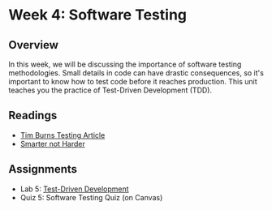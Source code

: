 # Week 4: Software Testing

## Overview

In this week, we will be discussing the importance of software testing methodologies. Small details in code can have drastic consequences, so it's important to know how to test code before it reaches production. This unit teaches you the practice of Test-Driven Development (TDD).

## Readings

- [Tim Burns Testing Article](https://ubiquity.acm.org/article.cfm?id=358976)
- [Smarter not Harder](https://medium.com/booking-com-development/write-tests-smarter-not-harder-fb49c7ab89fd)

## Assignments

- Lab 5: [Test-Driven Development](./lab5)
- Quiz 5: Software Testing Quiz (on Canvas)
